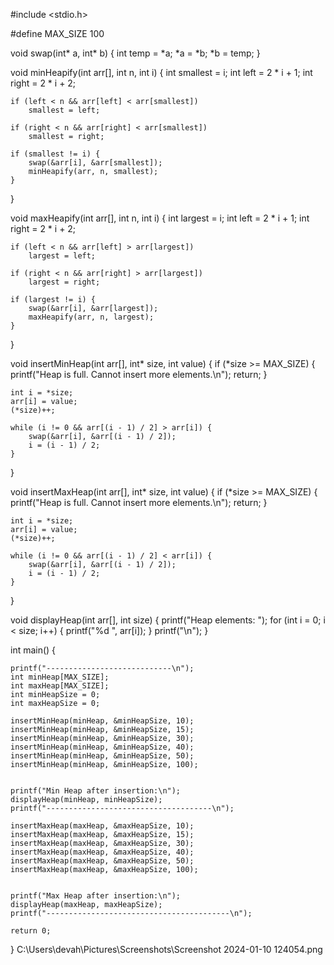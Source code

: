 #include <stdio.h>

#define MAX_SIZE 100

void swap(int* a, int* b) {
    int temp = *a;
    *a = *b;
    *b = temp;
}

void minHeapify(int arr[], int n, int i) {
    int smallest = i;
    int left = 2 * i + 1;
    int right = 2 * i + 2;

    if (left < n && arr[left] < arr[smallest])
        smallest = left;

    if (right < n && arr[right] < arr[smallest])
        smallest = right;

    if (smallest != i) {
        swap(&arr[i], &arr[smallest]);
        minHeapify(arr, n, smallest);
    }
}

void maxHeapify(int arr[], int n, int i) {
    int largest = i;
    int left = 2 * i + 1;
    int right = 2 * i + 2;

    if (left < n && arr[left] > arr[largest])
        largest = left;

    if (right < n && arr[right] > arr[largest])
        largest = right;

    if (largest != i) {
        swap(&arr[i], &arr[largest]);
        maxHeapify(arr, n, largest);
    }
}

void insertMinHeap(int arr[], int* size, int value) {
    if (*size >= MAX_SIZE) {
        printf("Heap is full. Cannot insert more elements.\n");
        return;
    }

    int i = *size;
    arr[i] = value;
    (*size)++;

    while (i != 0 && arr[(i - 1) / 2] > arr[i]) {
        swap(&arr[i], &arr[(i - 1) / 2]);
        i = (i - 1) / 2;
    }
}


void insertMaxHeap(int arr[], int* size, int value) {
    if (*size >= MAX_SIZE) {
        printf("Heap is full. Cannot insert more elements.\n");
        return;
    }

    int i = *size;
    arr[i] = value;
    (*size)++;

    while (i != 0 && arr[(i - 1) / 2] < arr[i]) {
        swap(&arr[i], &arr[(i - 1) / 2]);
        i = (i - 1) / 2;
    }
}

void displayHeap(int arr[], int size)
{
    printf("Heap elements: ");
    for (int i = 0; i < size; i++)
    {
        printf("%d ", arr[i]);
    }
    printf("\n");
}

int main()
{

    printf("----------------------------\n");
    int minHeap[MAX_SIZE];
    int maxHeap[MAX_SIZE];
    int minHeapSize = 0;
    int maxHeapSize = 0;

    insertMinHeap(minHeap, &minHeapSize, 10);
    insertMinHeap(minHeap, &minHeapSize, 15);
    insertMinHeap(minHeap, &minHeapSize, 30);
    insertMinHeap(minHeap, &minHeapSize, 40);
    insertMinHeap(minHeap, &minHeapSize, 50);
    insertMinHeap(minHeap, &minHeapSize, 100);
   

    printf("Min Heap after insertion:\n");
    displayHeap(minHeap, minHeapSize);
    printf("-------------------------------------\n");

    insertMaxHeap(maxHeap, &maxHeapSize, 10);
    insertMaxHeap(maxHeap, &maxHeapSize, 15);
    insertMaxHeap(maxHeap, &maxHeapSize, 30);
    insertMaxHeap(maxHeap, &maxHeapSize, 40);
    insertMaxHeap(maxHeap, &maxHeapSize, 50);
    insertMaxHeap(maxHeap, &maxHeapSize, 100);
    

    printf("Max Heap after insertion:\n");
    displayHeap(maxHeap, maxHeapSize);
    printf("-----------------------------------------\n");

    return 0;
}
C:\Users\devah\Pictures\Screenshots\Screenshot 2024-01-10 124054.png

